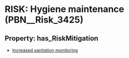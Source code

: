 # RISK: __Hygiene maintenance__ (PBN__Risk_3425)

## Property: has_RiskMitigation

* [Increased sanitation monitoring](PBN__Mitigation_2360)

